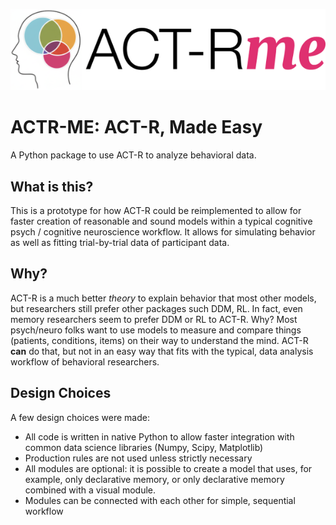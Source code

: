 
![image](logo.png) 

# ACTR-ME: ACT-R, Made Easy

A Python package to use ACT-R to analyze behavioral data.

## What is this?

This is a prototype for how ACT-R could be reimplemented to allow for faster creation of reasonable and 
sound models within a typical cognitive psych / cognitive neuroscience workflow. It allows for simulating 
behavior as well as fitting trial-by-trial data of participant data.

## Why?

ACT-R is a much better _theory_ to explain behavior that most other models, but researchers still 
prefer other packages such DDM, RL. In fact, even memory researchers seem to prefer DDM or RL to ACT-R.
Why? Most psych/neuro folks want to use models to measure and compare things (patients, conditions, items) 
on their way to understand the mind. ACT-R __can__ do that, but not in an easy way that fits with the typical, 
data analysis workflow of behavioral researchers.

## Design Choices

A few design choices were made:

* All code is written in native Python to allow faster integration with common data science libraries (Numpy, Scipy, 
Matplotlib)
* Production rules are not used unless strictly necessary
* All modules are optional: it is possible to create a model that uses, for example, only declarative memory, or only 
declarative memory combined with a visual module.
* Modules can be connected with each other for simple, sequential workflow